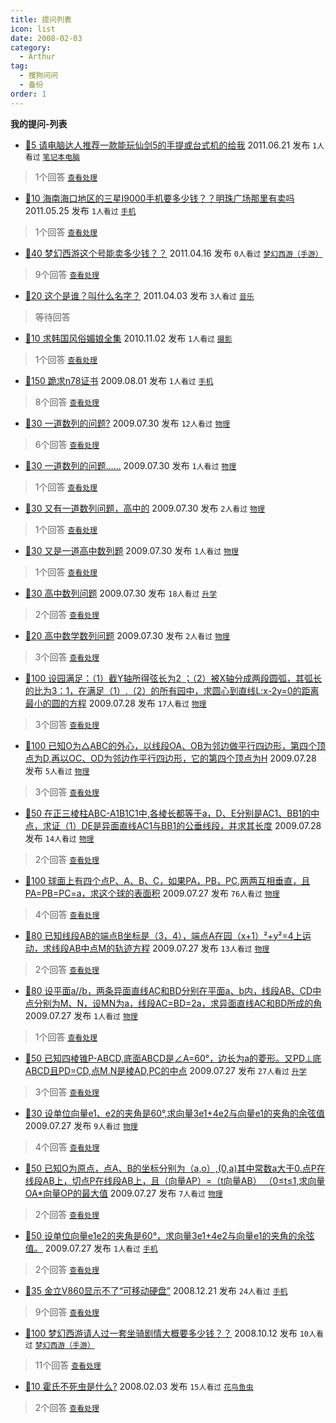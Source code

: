 ```yaml
---
title: 提问列表
icon: list
date: 2008-02-03
category:
  - Arthur
tag:
  - 搜狗问问
  - 备份
order: 1
---
```

**我的提问-列表**

- [🏅5 请电脑达人推荐一款能玩仙剑5的手提或台式机的给我](https://wenwen.sogou.com/question/q297449094.htm?ch=ww.grzx.wdtwques) 2011.06.21 发布 `1人看过` [``笔记本电脑``](https://wenwen.sogou.com/cate/tag?tagId=197481)

> 1个回答 [`查看处理`](https://wenwen.sogou.com/question/q297449094.htm?ch=ww.grzx.ckcl)

- [🏅10 海南海口地区的三星I9000手机要多少钱？？明珠广场那里有卖吗](https://wenwen.sogou.com/question/q290017760.htm?ch=ww.grzx.wdtwques) 2011.05.25 发布 `1人看过` [``手机``](https://wenwen.sogou.com/cate/tag?tagId=41702)

> 1个回答 [`查看处理`](https://wenwen.sogou.com/question/q290017760.htm?ch=ww.grzx.ckcl)

- [🏅40 梦幻西游这个号能卖多少钱？？](https://wenwen.sogou.com/question/q280696726.htm?ch=ww.grzx.wdtwques) 2011.04.16 发布 `0人看过` [`梦幻西游（手游）`](https://wenwen.sogou.com/cate/tag?tagId=424372)

> 9个回答 [`查看处理`](https://wenwen.sogou.com/question/q280696726.htm?ch=ww.grzx.ckcl)

- [🏅20 这个是谁？叫什么名字？](https://wenwen.sogou.com/question/q277433609.htm?ch=ww.grzx.wdtwques) 2011.04.03 发布 `3人看过` [`音乐`](https://wenwen.sogou.com/cate/tag?tagId=104)

> 等待回答

- [🏅10 求韩国风俗媚娘全集](https://wenwen.sogou.com/question/q232727578.htm?ch=ww.grzx.wdtwques) 2010.11.02 发布 `1人看过` [`摄影`](https://wenwen.sogou.com/cate/tag?tagId=117)

> 1个回答 [`查看处理`](https://wenwen.sogou.com/question/q232727578.htm?ch=ww.grzx.ckcl)

- [🏅150 跪求n78证书](https://wenwen.sogou.com/question/q147065044.htm?ch=ww.grzx.wdtwques) 2009.08.01 发布 `1人看过` [`手机`](https://wenwen.sogou.com/cate/tag?tagId=41702)

> 8个回答 [`查看处理`](https://wenwen.sogou.com/question/q147065044.htm?ch=ww.grzx.ckcl)

- [🏅30 一道数列的问题?](https://wenwen.sogou.com/question/q146556976.htm?ch=ww.grzx.wdtwques) 2009.07.30 发布 `12人看过` [`物理`](https://wenwen.sogou.com/cate/tag?tagId=465884)

> 6个回答 [`查看处理`](https://wenwen.sogou.com/question/q146556976.htm?ch=ww.grzx.ckcl)

- [🏅30 一道数列的问题……](https://wenwen.sogou.com/question/q146478178.htm?ch=ww.grzx.wdtwques) 2009.07.30 发布 `1人看过` [`物理`](https://wenwen.sogou.com/cate/tag?tagId=465884)

> 1个回答 [`查看处理`](https://wenwen.sogou.com/question/q146478178.htm?ch=ww.grzx.ckcl)

- [🏅30 又有一道数列问题，高中的](https://wenwen.sogou.com/question/q146477962.htm?ch=ww.grzx.wdtwques) 2009.07.30 发布 `2人看过` [`物理`](https://wenwen.sogou.com/cate/tag?tagId=465884)

> 1个回答 [`查看处理`](https://wenwen.sogou.com/question/q146477962.htm?ch=ww.grzx.ckcl)

- [🏅30 又是一道高中数列题](https://wenwen.sogou.com/question/q146469163.htm?ch=ww.grzx.wdtwques) 2009.07.30 发布 `1人看过` [`物理`](https://wenwen.sogou.com/cate/tag?tagId=465884)

> 1个回答 [`查看处理`](https://wenwen.sogou.com/question/q146469163.htm?ch=ww.grzx.ckcl)

- [🏅30 高中数列问题](https://wenwen.sogou.com/question/q146468065.htm?ch=ww.grzx.wdtwques) 2009.07.30 发布 `18人看过` [`升学`](https://wenwen.sogou.com/cate/tag?tagId=144218)

> 2个回答 [`查看处理`](https://wenwen.sogou.com/question/q146468065.htm?ch=ww.grzx.ckcl)

- [🏅20 高中数学数列问题](https://wenwen.sogou.com/question/q146466309.htm?ch=ww.grzx.wdtwques) 2009.07.30 发布 `2人看过` [`物理`](https://wenwen.sogou.com/cate/tag?tagId=465884)

> 3个回答 [`查看处理`](https://wenwen.sogou.com/question/q146466309.htm?ch=ww.grzx.ckcl)

- [🏅100 设园满足：（1）截Y轴所得弦长为2 ；（2）被X轴分成两段圆弧，其弧长的比为3：1，在满足（1）.（2）的所有园中，求圆心到直线L:x-2y=0的距离最小的圆的方程](https://wenwen.sogou.com/question/q146052991.htm?ch=ww.grzx.wdtwques) 2009.07.28 发布 `17人看过` [`物理`](https://wenwen.sogou.com/cate/tag?tagId=465884)

> 3个回答 [`查看处理`](https://wenwen.sogou.com/question/q146052991.htm?ch=ww.grzx.ckcl)

- [🏅100 已知O为△ABC的外心，以线段OA、OB为邻边做平行四边形，第四个顶点为D,再以OC、OD为邻边作平行四边形，它的第四个顶点为H](https://wenwen.sogou.com/question/q146041497.htm?ch=ww.grzx.wdtwques) 2009.07.28 发布 `5人看过` [`物理`](https://wenwen.sogou.com/cate/tag?tagId=465884)

> 3个回答 [`查看处理`](https://wenwen.sogou.com/question/q146041497.htm?ch=ww.grzx.ckcl)

- [🏅50 在正三棱柱ABC-A1B1C1中,各棱长都等于a，D、E分别是AC1、BB1的中点，求证（1）DE是异面直线AC1与BB1的公垂线段，并求其长度](https://wenwen.sogou.com/question/q146020844.htm?ch=ww.grzx.wdtwques) 2009.07.28 发布 `14人看过` [`物理`](https://wenwen.sogou.com/cate/tag?tagId=465884)

> 2个回答 [`查看处理`](https://wenwen.sogou.com/question/q146020844.htm?ch=ww.grzx.ckcl)

- [🏅100 球面上有四个点P、A、B、C，如果PA，PB，PC,两两互相垂直，且PA=PB=PC=a，求这个球的表面积](https://wenwen.sogou.com/question/q145983212.htm?ch=ww.grzx.wdtwques) 2009.07.27 发布 `76人看过` [`物理`](https://wenwen.sogou.com/cate/tag?tagId=465884)

> 4个回答 [`查看处理`](https://wenwen.sogou.com/question/q145983212.htm?ch=ww.grzx.ckcl)

- [🏅80 已知线段AB的端点B坐标是（3，4），端点A在园（x+1）²+y²=4上运动，求线段AB中点M的轨迹方程](https://wenwen.sogou.com/question/q145973922.htm?ch=ww.grzx.wdtwques) 2009.07.27 发布 `13人看过` [`物理`](https://wenwen.sogou.com/cate/tag?tagId=465884)

> 2个回答 [`查看处理`](https://wenwen.sogou.com/question/q145973922.htm?ch=ww.grzx.ckcl)

- [🏅80 设平面a//b，两条异面直线AC和BD分别在平面a、b内，线段AB、CD中点分别为M、N，设MN为a，线段AC=BD=2a，求异面直线AC和BD所成的角](https://wenwen.sogou.com/question/q145969046.htm?ch=ww.grzx.wdtwques) 2009.07.27 发布 `1人看过` [`物理`](https://wenwen.sogou.com/cate/tag?tagId=465884)

> 1个回答 [`查看处理`](https://wenwen.sogou.com/question/q145969046.htm?ch=ww.grzx.ckcl)

- [🏅50 已知四棱锥P-ABCD,底面ABCD是∠A=60°，边长为a的菱形。又PD⊥底ABCD且PD=CD,点M.N是棱AD,PC的中点](https://wenwen.sogou.com/question/q145950327.htm?ch=ww.grzx.wdtwques) 2009.07.27 发布 `27人看过` [`升学`](https://wenwen.sogou.com/cate/tag?tagId=144218)

> 3个回答 [`查看处理`](https://wenwen.sogou.com/question/q145950327.htm?ch=ww.grzx.ckcl)

- [🏅30 设单位向量e1、e2的夹角是60°,求向量3e1+4e2与向量e1的夹角的余弦值](https://wenwen.sogou.com/question/q145944727.htm?ch=ww.grzx.wdtwques) 2009.07.27 发布 `9人看过` [`物理`](https://wenwen.sogou.com/cate/tag?tagId=465884)

> 4个回答 [`查看处理`](https://wenwen.sogou.com/question/q145944727.htm?ch=ww.grzx.ckcl)

- [🏅50 已知O为原点，点A、B的坐标分别为（a,o）,(0,a)其中常数a大于0.点P在线段AB上，切点P在线段AB上，且（向量AP）=（t向量AB） （0≤t≤1,求向量OA*向量OP的最大值](https://wenwen.sogou.com/question/q145931283.htm?ch=ww.grzx.wdtwques) 2009.07.27 发布 `7人看过` [`物理`](https://wenwen.sogou.com/cate/tag?tagId=465884)

> 2个回答 [`查看处理`](https://wenwen.sogou.com/question/q145931283.htm?ch=ww.grzx.ckcl)

- [🏅50 设单位向量e1e2的夹角是60°，求向量3e1+4e2与向量e1的夹角的余弦值。](https://wenwen.sogou.com/question/q145928335.htm?ch=ww.grzx.wdtwques) 2009.07.27 发布 `1人看过` [`手机`](https://wenwen.sogou.com/cate/tag?tagId=41702)

> 2个回答 [`查看处理`](https://wenwen.sogou.com/question/q145928335.htm?ch=ww.grzx.ckcl)

- [🏅35 金立V860显示不了“可移动硬盘”](https://wenwen.sogou.com/question/q110390562.htm?ch=ww.grzx.wdtwques) 2008.12.21 发布 `24人看过` [`手机`](https://wenwen.sogou.com/cate/tag?tagId=41702)

> 9个回答 [`查看处理`](https://wenwen.sogou.com/question/q110390562.htm?ch=ww.grzx.ckcl)

- [🏅100 梦幻西游请人过一套坐骑剧情大概要多少钱？？](https://wenwen.sogou.com/question/q100813834.htm?ch=ww.grzx.wdtwques) 2008.10.12 发布 `10人看过` [`梦幻西游（手游）`](https://wenwen.sogou.com/cate/tag?tagId=424372)

> 11个回答 [`查看处理`](https://wenwen.sogou.com/question/q100813834.htm?ch=ww.grzx.ckcl)

- [🏅10 霍氏不死虫是什么?](https://wenwen.sogou.com/question/q40877612.htm?ch=ww.grzx.wdtwques) 2008.02.03 发布 `15人看过` [`花鸟鱼虫`](https://wenwen.sogou.com/cate/tag?tagId=210077)

> 2个回答 [`查看处理`](https://wenwen.sogou.com/question/q40877612.htm?ch=ww.grzx.ckcl)
